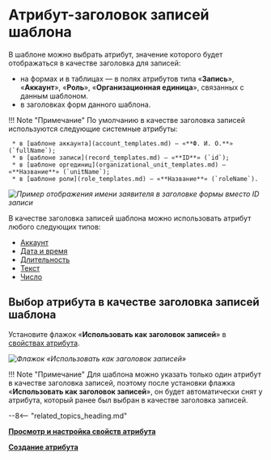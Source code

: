 # Атрибут-заголовок записей шаблона

В шаблоне можно выбрать атрибут, значение которого будет отображаться в качестве заголовка для записей:

* на формах и в таблицах — в полях атрибутов типа «**Запись**», «**Аккаунт**», «**Роль**», «**Организационная единица**», связанных с данным шаблоном.
* в заголовках форм данного шаблона.

!!! Note "Примечание"
    По умолчанию в качестве заголовка записей используются следующие системные атрибуты:

     * в [шаблоне аккаунта](account_templates.md) — «**Ф. И. О.**» (`fullName`);
     * в [шаблоне записи](record_templates.md) — «**ID**» (`id`);
     * в [шаблоне оргединиц](organizational_unit_templates.md) — «**Название**» (`unitName`);
     * в [шаблоне роли](role_templates.md) — «**Название**» (`roleName`).

*![Пример отображения имени заявителя в заголовке формы вместо ID записи](displayed_attribute_example.png)*

В качестве заголовка записей шаблона можно использовать атрибут любого следующих типов:

* [Аккаунт](attribute_account.md)
* [Дата и время](attribute_date_time.md)
* [Длительность](attribute_duration.md)
* [Текст](attribute_text.md)
* [Число](attribute_number.md)

## Выбор атрибута в качестве заголовка записей шаблона

Установите флажок «**Использовать как заголовок записей**» в [свойствах атрибута](attribute_setup.md).

*![Флажок «Использовать как заголовок записей»](displayed_attribute.png)*

!!! Note "Примечание"
     Для шаблона можно указать только один атрибут в качестве заголовка записей, поэтому после установки флажка «**Использовать как заголовок записей**», он будет автоматически снят у атрибута, который ранее был выбран в качестве заголовка записей.

--8<-- "related_topics_heading.md"

**[Просмотр и настройка свойств атрибута](attribute_setup.md)**

**[Создание атрибута](attribute_creation.md)**
